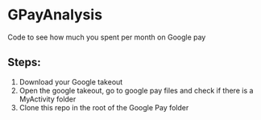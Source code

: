 # GPayAnalysis
Code to see how much you spent per month on Google pay

## Steps:
1. Download your Google takeout
2. Open the google takeout, go to google pay files and check if there is a MyActivity folder
3. Clone this repo in the root of the Google Pay folder